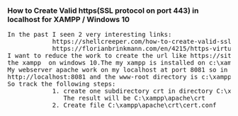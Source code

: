 <h3>
            How to Create Valid https(SSL protocol on port 443) in localhost for XAMPP / Windows 10
</h3>
<pre>
In the past I seen 2 very interesting links:
            https://shellcreeper.com/how-to-create-valid-ssl-in-localhost-for-xampp/
            https://florianbrinkmann.com/en/4215/https-virtual-hosts-xampp/
I want to reduce the work to create the url like https://site.test  if already have installed
the xampp  on windows 10.The my xampp is installed on c:\xampp and have control pannel.
My webserver apache work on my localhost at port 8081 so in browser can be called with 
http://localhost:8081 and the www-root directory is c:\xampp\htdocs
So track the following steps:
            1. create one subdirectory crt in directory C:\xampp\apache
               The result will be C:\xampp\apache\crt
            2. Create file C:\xampp\apache\crt\cert.conf
            
</pre>

